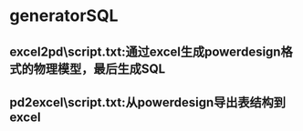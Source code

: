 # generatorSQL
## excel2pd\script.txt:通过excel生成powerdesign格式的物理模型，最后生成SQL

## pd2excel\script.txt:从powerdesign导出表结构到excel